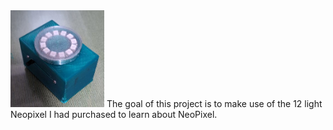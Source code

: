 <img src="proto-1.3.png" width="150" title="current version">
The goal of this project is to make use of the 12 light Neopixel I had purchased to learn about NeoPixel.

